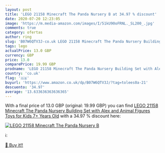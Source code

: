 ```yaml
---
layout: post
title: 'LEGO 21158 Minecraft The Panda Nursery B at 34.97 % discount'
date: 2020-07-20 12:23:05
image: 'https://m.media-amazon.com/images/I/51kU90oFRNL._SL200_.jpg'
comments: true
category: ofertas
author: ring
slug: 'B07W6QTV3J-co.uk LEGO 21158 Minecraft The Panda Nursery Building Set...'
tags: lego
actualPrice: 13.0 GBP
currency: GBP
price: 13.0
comparePrice: 19.99 GBP
prodname: 'LEGO 21158 Minecraft The Panda Nursery Building Set with Alex and Animal Figures  Toys for Kids 7+ Years Old'
country: 'co.uk'
flag: '🇬🇧'
buyurl: 'https://www.amazon.co.uk/dp/B07W6QTV3J/?tag=tolees0a-21'
descuento: '34.97'
average: '13.633636363636365'
---
```


With a final price of 13.0 GBP (original: 19.99 GBP) you can find [LEGO 21158 Minecraft The Panda Nursery Building Set with Alex and Animal Figures  Toys for Kids 7+ Years Old](https://www.amazon.co.uk/dp/B07W6QTV3J/?tag=tolees0a-21) with a  34.97 % discount here:

[![LEGO 21158 Minecraft The Panda Nursery B](https://m.media-amazon.com/images/I/51kU90oFRNL._SL200_.jpg)](https://www.amazon.co.uk/dp/B07W6QTV3J/?tag=tolees0a-21)

ℹ️:


[🛒 Buy it!!](https://www.amazon.co.uk/dp/B07W6QTV3J/?tag=tolees0a-21)
